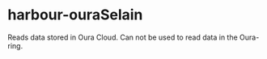 # harbour-ouraSelain
Reads data stored in Oura Cloud.
Can not be used to read data in the Oura-ring. 
